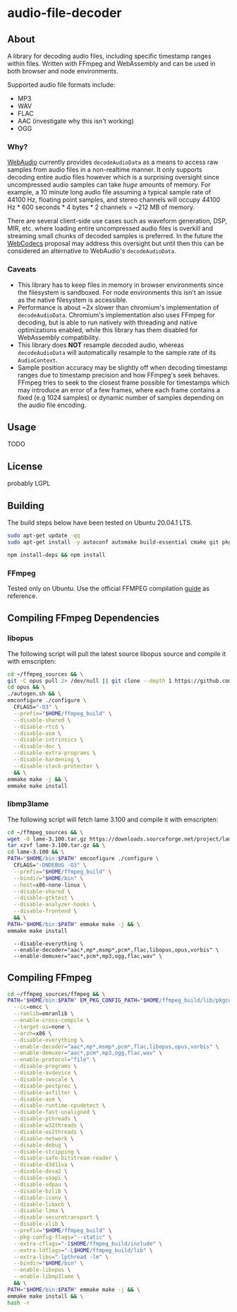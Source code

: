 # audio-file-decoder
## About
A library for decoding audio files, including specific timestamp ranges within files. Written with FFmpeg and WebAssembly and can be used in both browser and node environments.

Supported audio file formats include:
* MP3
* WAV
* FLAC
* AAC (investigate why this isn't working)
* OGG

### Why?
[WebAudio](https://developer.mozilla.org/en-US/docs/Web/API/BaseAudioContext/decodeAudioData) currently provides `decodeAudioData` as a means to access raw samples from audio files in a non-realtime manner. It only supports decoding entire audio files however which is a surprising oversight since uncompressed audio samples can take *huge* amounts of memory. For example, a 10 minute long audio file assuming a typical sample rate of 44100 Hz, floating point samples, and stereo channels will occupy 44100 Hz * 600 seconds * 4 bytes * 2 channels = ~212 MB of memory.

There are several client-side use cases such as waveform generation, DSP, MIR, etc. where loading entire uncompressed audio files is overkill and streaming small chunks of decoded samples is preferred. In the future the [WebCodecs](https://github.com/WICG/web-codecs) proposal may address this oversight but until then this can be considered an alternative to WebAudio's `decodeAudioData`.

### Caveats
* This library has to keep files in memory in browser environments since the filesystem is sandboxed. For node environments this isn't an issue as the native filesystem is accessible.
* Performance is about ~2x slower than chromium's implementation of `decodeAudioData`. Chromium's implementation also uses FFmpeg for decoding, but is able to run natively with threading and native optimizations enabled, while this library has them disabled for WebAssembly compatibility.
* This library does **NOT** resample decoded audio, whereas `decodeAudioData` will automatically resample to the sample rate of its `AudioContext`.
* Sample position accuracy may be slightly off when decoding timestamp ranges due to timestamp precision and how FFmpeg's seek behaves. FFmpeg tries to seek to the closest frame possible for timestamps which may introduce an error of a few frames, where each frame contains a fixed (e.g 1024 samples) or dynamic number of samples depending on the audio file encoding.

## Usage
TODO  

## License
probably LGPL

## Building
The build steps below have been tested on Ubuntu 20.04.1 LTS.

```bash
sudo apt-get update -qq
sudo apt-get install -y autoconf automake build-essential cmake git pkg-config wget

npm install-deps && npm install
```

### FFmpeg
Tested only on Ubuntu. Use the official FFMPEG compilation [guide](https://trac.ffmpeg.org/wiki/CompilationGuide/Ubuntu) as reference.

## Compiling FFmpeg Dependencies
### libopus
The following script will pull the latest source libopus source and compile it with emscripten:
```bash
cd ~/ffmpeg_sources && \
git -C opus pull 2> /dev/null || git clone --depth 1 https://github.com/xiph/opus.git && \
cd opus && \
./autogen.sh && \
emconfigure ./configure \
  CFLAGS="-O3" \
  --prefix="$HOME/ffmpeg_build" \
  --disable-shared \
  --disable-rtcd \
  --disable-asm \
  --disable-intrinsics \
  --disable-doc \
  --disable-extra-programs \
  --disable-hardening \
  --disable-stack-protector \
  && \
emmake make -j && \
emmake make install
```

### libmp3lame
The following script will fetch lame 3.100 and compile it with emscripten:
```bash
cd ~/ffmpeg_sources && \
wget -O lame-3.100.tar.gz https://downloads.sourceforge.net/project/lame/lame/3.100/lame-3.100.tar.gz && \
tar xzvf lame-3.100.tar.gz && \
cd lame-3.100 && \
PATH="$HOME/bin:$PATH" emconfigure ./configure \
  CFLAGS="-DNDEBUG -O3" \
  --prefix="$HOME/ffmpeg_build" \
  --bindir="$HOME/bin" \
  --host=x86-none-linux \
  --disable-shared \
  --disable-gtktest \
  --disable-analyzer-hooks \
  --disable-frontend \
  && \
PATH="$HOME/bin:$PATH" emmake make -j && \
emmake make install
```

```
  --disable-everything \
  --enable-decoder="aac*,mp*,msmp*,pcm*,flac,libopus,opus,vorbis" \
  --enable-demuxer="aac*,pcm*,mp3,ogg,flac,wav" \
```

## Compiling FFmpeg
```bash
cd ~/ffmpeg_sources/ffmpeg && \
PATH="$HOME/bin:$PATH" EM_PKG_CONFIG_PATH="$HOME/ffmpeg_build/lib/pkgconfig" emconfigure ./configure \
  --cc=emcc \
  --ranlib=emranlib \
  --enable-cross-compile \
  --target-os=none \
  --arch=x86 \
  --disable-everything \
  --enable-decoder="aac*,mp*,msmp*,pcm*,flac,libopus,opus,vorbis" \
  --enable-demuxer="aac*,pcm*,mp3,ogg,flac,wav" \
  --enable-protocol="file" \
  --disable-programs \
  --disable-avdevice \
  --disable-swscale \
  --disable-postproc \
  --disable-avfilter \
  --disable-asm \
  --disable-runtime-cpudetect \
  --disable-fast-unaligned \
  --disable-pthreads \
  --disable-w32threads \
  --disable-os2threads \
  --disable-network \
  --disable-debug \
  --disable-stripping \
  --disable-safe-bitstream-reader \
  --disable-d3d11va \
  --disable-dxva2 \
  --disable-vaapi \
  --disable-vdpau \
  --disable-bzlib \
  --disable-iconv \
  --disable-libxcb \
  --disable-lzma \
  --disable-securetransport \
  --disable-xlib \
  --prefix="$HOME/ffmpeg_build" \
  --pkg-config-flags="--static" \
  --extra-cflags="-I$HOME/ffmpeg_build/include" \
  --extra-ldflags="-L$HOME/ffmpeg_build/lib" \
  --extra-libs="-lpthread -lm" \
  --bindir="$HOME/bin" \
  --enable-libopus \
  --enable-libmp3lame \
  && \
PATH="$HOME/bin:$PATH" emmake make -j && \
emmake make install && \
hash -r
```